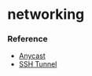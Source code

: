 # networking

### Reference
+ [Anycast](http://blog.51cto.com/gingerbeer/2045214)
+ [SSH Tunnel](https://www.ssh.com/ssh/tunneling/)
